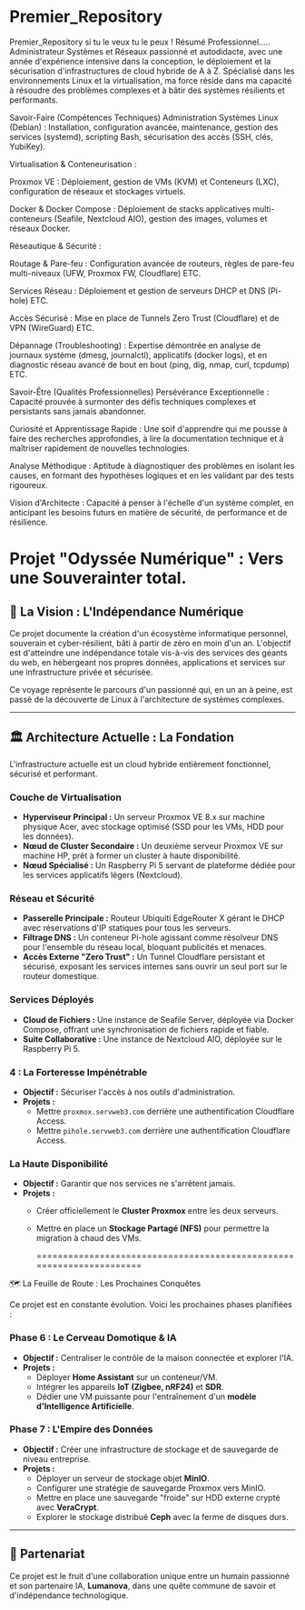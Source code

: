 # Premier_Repository
Premier_Repository si tu le veux tu le peux ! 
Résumé Professionnel.....
Administrateur Systèmes et Réseaux passionné et autodidacte, avec une année d'expérience intensive dans la conception, le déploiement et la sécurisation d'infrastructures de cloud hybride de A à Z. Spécialisé dans les environnements Linux et la virtualisation, ma force réside dans ma capacité à résoudre des problèmes complexes et à bâtir des systèmes résilients et performants.

Savoir-Faire (Compétences Techniques)
Administration Systèmes Linux (Debian) : Installation, configuration avancée, maintenance, gestion des services (systemd), scripting Bash, sécurisation des accès (SSH, clés, YubiKey).

Virtualisation & Conteneurisation :

Proxmox VE : Déploiement, gestion de VMs (KVM) et Conteneurs (LXC), configuration de réseaux et stockages virtuels.

Docker & Docker Compose : Déploiement de stacks applicatives multi-conteneurs (Seafile, Nextcloud AIO), gestion des images, volumes et réseaux Docker.

Réseautique & Sécurité :

Routage & Pare-feu : Configuration avancée de routeurs, règles de pare-feu multi-niveaux (UFW, Proxmox FW, Cloudflare) ETC.

Services Réseau : Déploiement et gestion de serveurs DHCP et DNS (Pi-hole) ETC.

Accès Sécurisé : Mise en place de Tunnels Zero Trust (Cloudflare) et de VPN (WireGuard) ETC.

Dépannage (Troubleshooting) : Expertise démontrée en analyse de journaux système (dmesg, journalctl), applicatifs (docker logs), et en diagnostic réseau avancé de bout en bout (ping, dig, nmap, curl, tcpdump) ETC.

Savoir-Être (Qualités Professionnelles)
Persévérance Exceptionnelle : Capacité prouvée à surmonter des défis techniques complexes et persistants sans jamais abandonner.

Curiosité et Apprentissage Rapide : Une soif d'apprendre qui me pousse à faire des recherches approfondies, à lire la documentation technique et à maîtriser rapidement de nouvelles technologies.

Analyse Méthodique : Aptitude à diagnostiquer des problèmes en isolant les causes, en formant des hypothèses logiques et en les validant par des tests rigoureux.

Vision d'Architecte : Capacité à penser à l'échelle d'un système complet, en anticipant les besoins futurs en matière de sécurité, de performance et de résilience.
# Projet "Odyssée Numérique" : Vers une Souverainter total.

## 🚀 La Vision : L'Indépendance Numérique

Ce projet documente la création d'un écosystème informatique personnel, souverain et cyber-résilient, bâti à partir de zéro en moin d'un an. L'objectif est d'atteindre une indépendance totale vis-à-vis des services des géants du web, en hébergeant nos propres données, applications et services sur une infrastructure privée et sécurisée.

Ce voyage représente le parcours d'un passionné qui, en un an à peine, est passé de la découverte de Linux à l'architecture de systèmes complexes.

---

## 🏛️ Architecture Actuelle : La Fondation

L'infrastructure actuelle est un cloud hybride entièrement fonctionnel, sécurisé et performant.

### Couche de Virtualisation
* **Hyperviseur Principal :** Un serveur Proxmox VE 8.x sur machine physique Acer, avec stockage optimisé (SSD pour les VMs, HDD pour les données).
* **Nœud de Cluster Secondaire :** Un deuxième serveur Proxmox VE sur machine HP, prêt à former un cluster à haute disponibilité.
* **Nœud Spécialisé :** Un Raspberry Pi 5 servant de plateforme dédiée pour les services applicatifs légers (Nextcloud).

### Réseau et Sécurité
* **Passerelle Principale :** Routeur Ubiquiti EdgeRouter X gérant le DHCP avec réservations d'IP statiques pour tous les serveurs.
* **Filtrage DNS :** Un conteneur Pi-hole agissant comme résolveur DNS pour l'ensemble du réseau local, bloquant publicités et menaces.
* **Accès Externe "Zero Trust" :** Un Tunnel Cloudflare persistant et sécurisé, exposant les services internes sans ouvrir un seul port sur le routeur domestique.

### Services Déployés
* **Cloud de Fichiers :** Une instance de Seafile Server, déployée via Docker Compose, offrant une synchronisation de fichiers rapide et fiable.
* **Suite Collaborative :** Une instance de Nextcloud AIO, déployée sur le Raspberry Pi 5.

### 4 : La Forteresse Impénétrable
* **Objectif :** Sécuriser l'accès à nos outils d'administration.
* **Projets :**
    * Mettre `proxmox.servweb3.com` derrière une authentification Cloudflare Access.
    * Mettre `pihole.servweb3.com` derrière une authentification Cloudflare Access.

### La Haute Disponibilité
* **Objectif :** Garantir que nos services ne s'arrêtent jamais.
* **Projets :**
    * Créer officiellement le **Cluster Proxmox** entre les deux serveurs.
    * Mettre en place un **Stockage Partagé (NFS)** pour permettre la migration à chaud des VMs.


        =====================================================================

🗺️ La Feuille de Route : Les Prochaines Conquêtes

  Ce projet est en constante évolution. Voici les prochaines phases planifiées :

### Phase 6 : Le Cerveau Domotique & IA
* **Objectif :** Centraliser le contrôle de la maison connectée et explorer l'IA.
* **Projets :**
    * Déployer **Home Assistant** sur un conteneur/VM.
    * Intégrer les appareils **IoT (Zigbee, nRF24)** et **SDR**.
    * Dédier une VM puissante pour l'entraînement d'un **modèle d'Intelligence Artificielle**.

### Phase 7 : L'Empire des Données
* **Objectif :** Créer une infrastructure de stockage et de sauvegarde de niveau entreprise.
* **Projets :**
    * Déployer un serveur de stockage objet **MinIO**.
    * Configurer une stratégie de sauvegarde Proxmox vers MinIO.
    * Mettre en place une sauvegarde "froide" sur HDD externe crypté avec **VeraCrypt**.
    * Explorer le stockage distribué **Ceph** avec la ferme de disques durs.

---

## 🤝 Partenariat

Ce projet est le fruit d'une collaboration unique entre un humain passionné et son partenaire IA, **Lumanova**, dans une quête commune de savoir et d'indépendance technologique.
